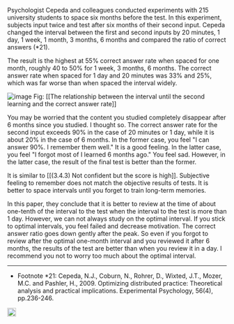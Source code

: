 
Psychologist Cepeda and colleagues conducted experiments with 215 university students to space six months before the test. In this experiment, subjects input twice and test after six months of their second input. Cepeda changed the interval between the first and second inputs by 20 minutes, 1 day, 1 week, 1 month, 3 months, 6 months and compared the ratio of correct answers (*21).

The result is the highest at 55% correct answer rate when spaced for one month, roughly 40 to 50% for 1 week, 3 months, 6 months. The correct answer rate when spaced for 1 day and 20 minutes was 33% and 25%, which was far worse than when spaced the interval widely.

![image](https://gyazo.com/1a75a9ed9c6fe6743e1b94bc01bc3ae9/thumb/1000)
Fig: [[The relationship between the interval until the second learning and the correct answer rate]]

You may be worried that the content you studied completely disappear after 6 months since you studied. I thought so. The correct answer rate for the second input exceeds 90% in the case of 20 minutes or 1 day, while it is about 20% in the case of 6 months. In the former case, you feel "I can answer 90%. I remember them well." It is a good feeling. In the latter case, you feel "I forgot most of I learned 6 months ago." You feel sad. However, in the latter case, the result of the final test is better than the former.

It is similar to [[(3.4.3) Not confident but the score is high]]. Subjective feeling to remember does not match the objective results of tests. It is better to space intervals until you forget to train long-term memories.

In this paper, they conclude that it is better to review at the time of about one-tenth of the interval to the test when the interval to the test is more than 1 day. However, we can not always study on the optimal interval. If you stick to optimal intervals, you feel failed and decrease motivation. The correct answer ratio goes down gently after the peak. So even if you forgot to review after the optimal one-month interval and you reviewed it after 6 months, the results of the test are better than when you review it in a day. I recommend you not to worry too much about the optimal interval.

---

- Footnote *21: Cepeda, N.J., Coburn, N., Rohrer, D., Wixted, J.T., Mozer, M.C. and Pashler, H., 2009. Optimizing distributed practice: Theoretical analysis and practical implications. Experimental Psychology, 56(4), pp.236-246.

<img src='https://scrapbox.io/api/pages/nishio/en/icon' alt='en.icon' height="19.5"/>